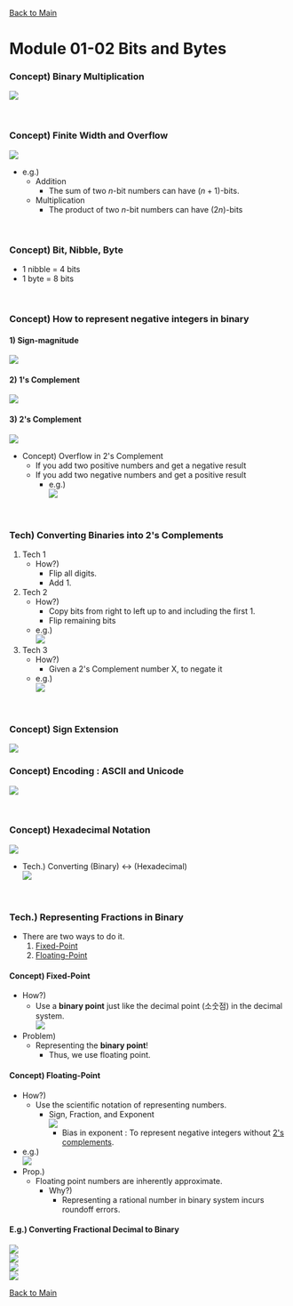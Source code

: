 [Back to Main](../main.md)

# Module 01-02 Bits and Bytes

### Concept) Binary Multiplication
![](../images/m0102/001.png)

<br>

### Concept) Finite Width and Overflow
![](../images/m0102/002.png)
- e.g.)
  - Addition
    - The sum of two $`n`$-bit numbers can have $`(n+1)`$-bits.
  - Multiplication
    - The product of two $`n`$-bit numbers can have $`(2n)`$-bits

<br>

### Concept) Bit, Nibble, Byte
- 1 nibble = 4 bits
- 1 byte = 8 bits

<br>

### Concept) How to represent negative integers in binary
#### 1) Sign-magnitude
![](../images/m0102/003.png)

#### 2) 1's Complement
![](../images/m0102/004.png)

#### 3) 2's Complement
![](../images/m0102/005.png)
- Concept) Overflow in 2's Complement
  - If you add two positive numbers and get a negative result
  - If you add two negative numbers and get a positive result
    - e.g.)   
      ![](../images/m0102/006.png)


<br>

### Tech) Converting Binaries into 2's Complements
1. Tech 1
   - How?)
     - Flip all digits.
     - Add 1.
2. Tech 2
   - How?)
     - Copy bits from right to left up to and including the first 1.
     - Flip remaining bits
   - e.g.)   
     ![](../images/m0102/007.png)
3. Tech 3
   - How?)
     - Given a 2's Complement number X, to negate it
   - e.g.)   
     ![](../images/m0102/008.png)

<br>

### Concept) Sign Extension
![](../images/m0102/009.png)

### Concept) Encoding : ASCII and Unicode
![](../images/m0102/010.png)

<br>

### Concept) Hexadecimal Notation
![](../images/m0102/011.png)
- Tech.) Converting (Binary) <-> (Hexadecimal)   
   ![](../images/m0102/012.png)

<br>

### Tech.) Representing Fractions in Binary
- There are two ways to do it.
  1. [Fixed-Point](#concept-fixed-point)
  2. [Floating-Point](#concept-floating-point)

#### Concept) Fixed-Point
- How?)
  - Use a **binary point** just like the decimal point (소숫점) in the decimal system.   
    ![](../images/m0102/013.png)
- Problem)
  - Representing the **binary point**!
    - Thus, we use floating point.

#### Concept) Floating-Point
- How?)
  - Use the scientific notation of representing numbers.
    - Sign, Fraction, and Exponent   
      ![](../images/m0102/014.png)
      - Bias in exponent : To represent negative integers without [2's complements](#3-2s-complement).
- e.g.)   
  ![](../images/m0102/015.png)
- Prop.)
  - Floating point numbers are inherently approximate.
    - Why?)
      - Representing a rational number in binary system incurs roundoff errors.

#### E.g.) Converting Fractional Decimal to Binary
![](../images/m0102/016.png)   
![](../images/m0102/017.png)   
![](../images/m0102/018.png)   
![](../images/m0102/019.png)   



[Back to Main](../main.md)